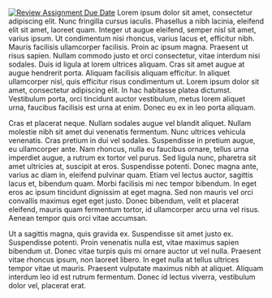 [![Review Assignment Due Date](https://classroom.github.com/assets/deadline-readme-button-8d59dc4de5201274e310e4c54b9627a8934c3b88527886e3b421487c677d23eb.svg)](https://classroom.github.com/a/MH6cwruZ)
Lorem ipsum dolor sit amet, consectetur adipiscing elit. Nunc fringilla cursus iaculis. Phasellus a nibh lacinia, eleifend elit sit amet, laoreet quam. Integer ut augue eleifend, semper nisl sit amet, varius ipsum. Ut condimentum nisi rhoncus, varius lacus et, efficitur nibh. Mauris facilisis ullamcorper facilisis. Proin ac ipsum magna. Praesent ut risus sapien. Nullam commodo justo et orci consectetur, vitae interdum nisi sodales. Duis id ligula at lorem ultrices aliquam. Cras sit amet augue at augue hendrerit porta. Aliquam facilisis aliquam efficitur. In aliquet ullamcorper nisl, quis efficitur risus condimentum ut. Lorem ipsum dolor sit amet, consectetur adipiscing elit. In hac habitasse platea dictumst. Vestibulum porta, orci tincidunt auctor vestibulum, metus lorem aliquet urna, faucibus facilisis est urna at enim. Donec eu ex in leo porta aliquam.

Cras et placerat neque. Nullam sodales augue vel blandit aliquet. Nullam molestie nibh sit amet dui venenatis fermentum. Nunc ultrices vehicula venenatis. Cras pretium in dui vel sodales. Suspendisse in pretium augue, eu ullamcorper ante. Nam rhoncus, nulla eu faucibus ornare, tellus urna imperdiet augue, a rutrum ex tortor vel purus. Sed ligula nunc, pharetra sit amet ultricies at, suscipit at eros. Suspendisse potenti. Donec magna ante, varius ac diam in, eleifend pulvinar quam. Etiam vel lectus auctor, sagittis lacus et, bibendum quam. Morbi facilisis mi nec tempor bibendum. In eget eros ac ipsum tincidunt dignissim at eget magna. Sed non mauris vel orci convallis maximus eget eget justo. Donec bibendum, velit et placerat eleifend, mauris quam fermentum tortor, id ullamcorper arcu urna vel risus. Aenean tempor quis orci vitae accumsan.

Ut a sagittis magna, quis gravida ex. Suspendisse sit amet justo ex. Suspendisse potenti. Proin venenatis nulla est, vitae maximus sapien bibendum ut. Donec vitae turpis quis mi ornare auctor ut vel nulla. Praesent vitae rhoncus ipsum, non laoreet libero. In eget nulla at tellus ultrices tempor vitae ut mauris. Praesent vulputate maximus nibh at aliquet. Aliquam interdum leo id est rutrum fermentum. Donec id lectus viverra, vestibulum dolor vel, placerat erat.
